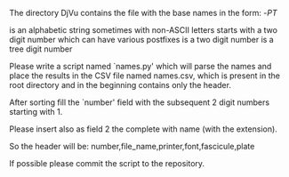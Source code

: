 The directory DjVu contains the file with the base names in the form:
<printer>-<font>_PT<fascicule>_<plate>

<printer> is an alphabetic string sometimes with non-ASCII letters
<font> starts with a two digit number which can have various postfixes
<fascicule> is a two digit number
<plate> is a tree digit number

Please write a script named `names.py' which will parse the names and
place the results in the CSV file named names.csv, which is present in
the root directory and in the beginning contains only the
header.

After sorting fill the `number' field with the subsequent 2 digit
numbers starting with 1.

Please insert also as field 2 the complete with name (with the
extension).

So the header will be:
number,file_name,printer,font,fascicule,plate


If possible please commit the script to the repository.
